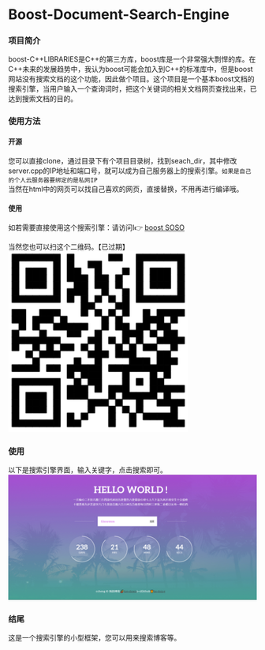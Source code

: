 # Boost-Document-Search-Engine
### 项目简介
boost-C++LIBRARIES是C++的第三方库，boost库是一个非常强大剽悍的库。在C++未来的发展趋势中，我认为boost可能会加入到C++的标准库中，但是boost网站没有搜索文档的这个功能，因此做个项目。这个项目是一个基本boost文档的搜索引擎，当用户输入一个查询词时，把这个关键词的相关文档网页查找出来，已达到搜索文档的目的。

### 使用方法
#### 开源
您可以直接clone，通过目录下有个项目目录树，找到seach_dir，其中修改server.cpp的IP地址和端口号，就可以成为自己服务器上的搜索引擎。`如果是自己的个人云服务器要绑定的是私网IP`<br>
当然在html中的网页可以找自己喜欢的网页，直接替换，不用再进行编译哦。
#### 使用
如若需要直接使用这个搜索引擎：请访问I👉 [boost SOSO](http://www.lgcheng.xyz)<br>

当然您也可以扫这个二维码。【已过期】
![boost SOSO](https://github.com/Be-doing/Boost-Document-Search-Engine/blob/master/screenshot/%E4%B8%AA%E4%BA%BA%E7%BD%91%E7%AB%99.png)

### 使用
以下是搜索引擎界面，输入关键字，点击搜索即可。
![boost SOSO](https://github.com/Be-doing/Boost-Document-Search-Engine/blob/master/screenshot/%E7%95%8C%E9%9D%A2.png)


### 结尾
这是一个搜索引擎的小型框架，您可以用来搜索博客等。
